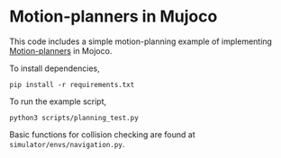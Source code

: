 # Motion-planners in Mujoco

This code includes a simple motion-planning example of implementing [Motion-planners](link:https://github.com/caelan/motion-planners.git) in Mojoco.

To install dependencies, 
```
pip install -r requirements.txt
```
To run the example script, 
```
python3 scripts/planning_test.py
```
Basic functions for collision checking are found at `simulator/envs/navigation.py`.